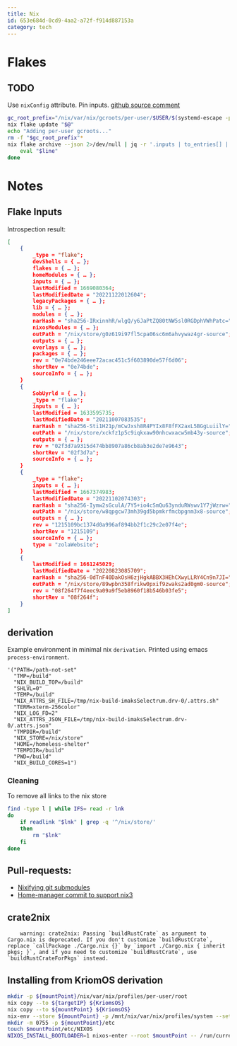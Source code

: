 ```yaml
---
title: Nix
id: 653e684d-0cd9-4aa2-a72f-f914d887153a
category: tech
---
```


# Flakes
## TODO
Use `nixConfig` attribute.
Pin inputs. [github source comment](https://github.com/NixOS/nix/issues/4250#issuecomment-1146878407)

```sh
gc_root_prefix="/nix/var/nix/gcroots/per-user/$USER/$(systemd-escape -p "$PWD")-flake-"
nix flake update "$@"
echo "Adding per-user gcroots..."
rm -f "$gc_root_prefix"*
nix flake archive --json 2>/dev/null | jq -r '.inputs | to_entries[] | "ln -fsT "+.value.path+" \"'"$gc_root_prefix"'"+.key+"\""' | while read -r line; do
    eval "$line"
done
```

# Notes
## Flake Inputs
Introspection result:
```json
[
    {
        _type = "flake";
        devShells = { … };
        flakes = { … };
        homeModules = { … };
        inputs = { … };
        lastModified = 1669080364;
        lastModifiedDate = "20221122012604";
        legacyPackages = { … };
        lib = { … };
        modules = { … };
        narHash = "sha256-IRxinnhR/wlgQ/y6JaPtZQ80tNW5sl0RGDphVWhPatc=";
        nixosModules = { … };
        outPath = "/nix/store/g0z619i97fl5cpa06sc6m6ahvywaz4gr-source";
        outputs = { … };
        overlays = { … };
        packages = { … };
        rev = "0e74bde246eee72acac451c5f603890de57f6d06";
        shortRev = "0e74bde";
        sourceInfo = { … };
    }
    {
        SobUyrld = { … };
        _type = "flake";
        inputs = { … };
        lastModified = 1633595735;
        lastModifiedDate = "20211007083535";
        narHash = "sha256-Sti1H21p/mCwJxsh8R4PYIx8F8fFX2axL5BGgLuiilY=";
        outPath = "/nix/store/xckfz1p5c9iqkxaw90nhcwxacw5mb43y-source";
        outputs = { … };
        rev = "02f3d7a9315d474bb8907a86cb8ab3e2de7e9643";
        shortRev = "02f3d7a";
        sourceInfo = { … };
    }
    {
        _type = "flake";
        inputs = { … };
        lastModified = 1667374983;
        lastModifiedDate = "20221102074303";
        narHash = "sha256-Iymw2sGculA/7Y5+io4cSmQu63ynduRWswv1Y7jWzrw=";
        outPath = "/nix/store/w8qpgcw73mh39gd5bpmkrfmcbpgnm3x8-source";
        outputs = { … };
        rev = "1215109bc1374d0a996af894bb2f1c29c2e07f4e";
        shortRev = "1215109";
        sourceInfo = { … };
        type = "zolaWebsite";
    }
    {
        lastModified = 1661245029;
        lastModifiedDate = "20220823085709";
        narHash = "sha256-0dTnF40DakOsH6zjHgkABBX3HEhCXwyLLRY4Cn9n7JI=";
        outPath = "/nix/store/89wpbn358frikw0pxif9zwaks2ad0gm0-source";
        rev = "08f264f7f4eec9a09a9f5eb8960f18b546b03fe5";
        shortRev = "08f264f";
    }
]
```

## derivation
Example environment in minimal nix `derivation`.
Printed using emacs `process-environment`.
```elisp
'("PATH=/path-not-set"
  "TMP=/build"
  "NIX_BUILD_TOP=/build"
  "SHLVL=0"
  "TEMP=/build"
  "NIX_ATTRS_SH_FILE=/tmp/nix-build-imaksSelectrum.drv-0/.attrs.sh"
  "TERM=xterm-256color"
  "NIX_LOG_FD=2"
  "NIX_ATTRS_JSON_FILE=/tmp/nix-build-imaksSelectrum.drv-0/.attrs.json"
  "TMPDIR=/build"
  "NIX_STORE=/nix/store"
  "HOME=/homeless-shelter"
  "TEMPDIR=/build"
  "PWD=/build"
  "NIX_BUILD_CORES=1")
```

### Cleaning
To remove all links to the nix store
```sh
find -type l | while IFS= read -r lnk
do
    if readlink "$lnk" | grep -q '^/nix/store/'
    then
        rm "$lnk"
    fi
done
```

## Pull-requests:
- [Nixifying git submodules](https://github.com/NixOS/nix/pull/5497)
- [Home-manager commit to support nix3](https://github.com/FlorianFranzen/home-manager/commit/4e97b01b2737bb0f39c18a65d87dd98659391b97)

## crate2nix
```
    warning: crate2nix: Passing `buildRustCrate` as argument to Cargo.nix is deprecated. If you don't customize `buildRustCrate`, replace `callPackage ./Cargo.nix {}` by `import ./Cargo.nix { inherit pkgs; }`, and if you need to customize `buildRustCrate`, use `buildRustCrateForPkgs` instead.
```

## Installing from KriomOS derivation
```sh
mkdir -p ${mountPoint}/nix/var/nix/profiles/per-user/root
nix copy --to ${targetIP} ${KriomsOS}  
nix copy --to ${mountPoint} ${KriomsOS}
nix-env --store ${mountPoint} -p /mnt/nix/var/nix/profiles/system --set ${KriomOS}
mkdir -m 0755 -p ${mountPoint}/etc
touch $mountPoint/etc/NIXOS
NIXOS_INSTALL_BOOTLOADER=1 nixos-enter --root $mountPoint -- /run/current-system/bin/switch-to-configuration boot
```
